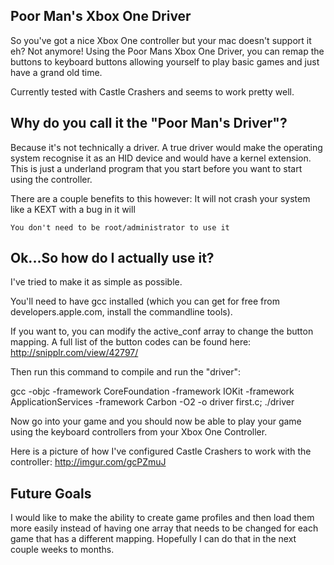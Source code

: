 Poor Man's Xbox One Driver
--------------------------

So you've got a nice Xbox One controller but your mac doesn't support it eh? Not anymore! Using the Poor Mans Xbox One Driver, you can remap the buttons to keyboard buttons allowing yourself to play basic games and just have a grand old time.

Currently tested with Castle Crashers and seems to work pretty well.


Why do you call it the "Poor Man's Driver"?
-------------------------------------------
Because it's not technically a driver. A true driver would make the operating system recognise it as an HID device and would have a kernel extension. This is just a underland program that you start before you want to start using the controller.

There are a couple benefits to this however:
	It will not crash your system like a KEXT with a bug in it will

	You don't need to be root/administrator to use it


Ok...So how do I actually use it?
---------------------------------
I've tried to make it as simple as possible.

You'll need to have gcc installed (which you can get for free from developers.apple.com, install the commandline tools).

If you want to, you can modify the active_conf array to change the button mapping. A full list of the button codes can be found here: http://snipplr.com/view/42797/

Then run this command to compile and run the "driver":



gcc -objc -framework CoreFoundation -framework IOKit -framework ApplicationServices -framework Carbon -O2 -o driver first.c; ./driver


Now go into your game and you should now be able to play your game using the keyboard controllers from your Xbox One Controller.



Here is a picture of how I've configured Castle Crashers to work with the controller: http://imgur.com/gcPZmuJ


Future Goals
------------
I would like to make the ability to create game profiles and then load them more easily instead of having one array that needs to be changed for each game that has a different mapping. Hopefully I can do that in the next couple weeks to months.